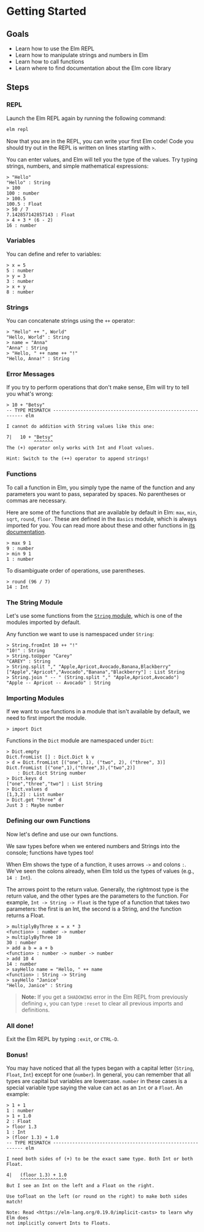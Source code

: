 # Getting Started

## Goals

  - Learn how to use the Elm REPL
  - Learn how to manipulate strings and numbers in Elm
  - Learn how to call functions
  - Learn where to find documentation about the Elm core library

## Steps

### REPL

Launch the Elm REPL again by running the following command:

```sh
elm repl
```

Now that you are in the REPL, you can write your first Elm code! Code you should try out in the REPL is written on lines starting with `>`.

You can enter values, and Elm will tell you the type of the values.  Try typing
strings, numbers, and simple mathematical expressions:

```
> "Hello"
"Hello" : String
> 100
100 : number
> 100.5
100.5 : Float
> 50 / 7
7.142857142857143 : Float
> 4 + 3 * (6 - 2)
16 : number
```

### Variables

You can define and refer to variables:

```
> x = 5
5 : number
> y = 3
3 : number
> x + y
8 : number
```

### Strings

You can concatenate strings using the `++` operator:


```
> "Hello" ++ ", World"
"Hello, World" : String
> name = "Anna"
"Anna" : String
> "Hello, " ++ name ++ "!"
"Hello, Anna!" : String
```

### Error Messages

If you try to perform operations that don't make sense, Elm will try to tell you
what's wrong:

```
> 10 + "Betsy"
-- TYPE MISMATCH ----------------------------------------------------------- elm

I cannot do addition with String values like this one:

7|   10 + "Betsy"
          ^^^^^^^
The (+) operator only works with Int and Float values.

Hint: Switch to the (++) operator to append strings!
```

### Functions

To call a function in Elm, you simply type the name of the function and any parameters you want to pass, separated by spaces.  No parentheses or commas are necessary.

Here are some of the functions that are available by default in Elm: `max`, `min`, `sqrt`, `round`, `floor`.  These are defined in the `Basics` module, which is always imported for you. You can read more about these and other functions in [its documentation](http://package.elm-lang.org/packages/elm-lang/core/latest/Basics).

```
> max 9 1
9 : number
> min 9 1
1 : number
```

To disambiguate order of operations, use parentheses.

```
> round (96 / 7)
14 : Int
```

### The String Module

Let's use some functions from the [`String` module](http://package.elm-lang.org/packages/elm-lang/core/latest/String), which is one of the modules imported by default.

Any function we want to use is namespaced under `String`:

```
> String.fromInt 10 ++ "!"
"10!" : String
> String.toUpper "Carey"
"CAREY" : String
> String.split "," "Apple,Apricot,Avocado,Banana,Blackberry"
["Apple","Apricot","Avocado","Banana","Blackberry"] : List String
> String.join " -- " (String.split "," "Apple,Apricot,Avocado")
"Apple -- Apricot -- Avocado" : String
```

### Importing Modules

If we want to use functions in a module that isn't available by default, we need to first import the module.

```
> import Dict
```

Functions in the `Dict` module are namespaced under `Dict`:

```
> Dict.empty
Dict.fromList [] : Dict.Dict k v
> d = Dict.fromList [("one", 1), ("two", 2), ("three", 3)]
Dict.fromList [("one",1),("three",3),("two",2)]
    : Dict.Dict String number
> Dict.keys d
["one","three","two"] : List String
> Dict.values d
[1,3,2] : List number
> Dict.get "three" d
Just 3 : Maybe number
```

### Defining our own Functions

Now let's define and use our own functions.

We saw types before when we entered numbers and Strings into the console; functions have types too!

When Elm shows the type of a function, it uses arrows `->` and colons `:`. We've seen the colons already, when Elm told us the types of values (e.g., `14 : Int`).

The arrows point to the return value.  Generally, the rightmost type is the return value, and the other types are the parameters to the function.  For example, `Int -> String -> Float` is the type of a function that takes two parameters: the first is an Int, the second is a String, and the function returns a Float.

```
> multiplyByThree x = x * 3
<function> : number -> number
> multiplyByThree 10
30 : number
> add a b = a + b
<function> : number -> number -> number
> add 10 4
14 : number
> sayHello name = "Hello, " ++ name
<function> : String -> String
> sayHello "Janice"
"Hello, Janice" : String
```

> **Note:** If you get a `SHADOWING` error in the Elm REPL from previously defining `x`, you can type `:reset` to clear all previous imports and definitions.

### All done!

Exit the Elm REPL by typing `:exit`, or `CTRL-D`.


### **Bonus!**

You may have noticed that all the types began with a capital letter (`String`, `Float`, `Int`) except for one (`number`). In general, you can remember that all types are capital but variables are lowercase. `number` in these cases is a special variable type saying the value can act as an `Int` or a `Float`. An example:

```
> 1 + 1
1 : number
> 1 + 1.0
2 : Float
> floor 1.3
1 : Int
> (floor 1.3) + 1.0
-- TYPE MISMATCH ----------------------------------------------------------- elm

I need both sides of (+) to be the exact same type. Both Int or both Float.

4|   (floor 1.3) + 1.0
     ^^^^^^^^^^^^^^^^^
But I see an Int on the left and a Float on the right.

Use toFloat on the left (or round on the right) to make both sides match!

Note: Read <https://elm-lang.org/0.19.0/implicit-casts> to learn why Elm does
not implicitly convert Ints to Floats.
```
